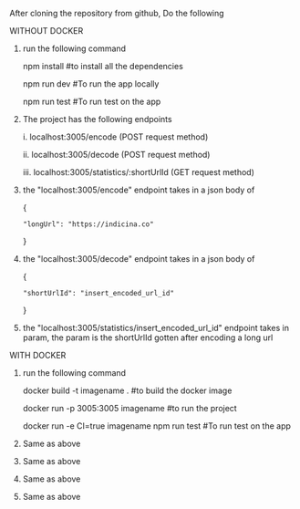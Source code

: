 After cloning the repository from github, Do the following 

WITHOUT DOCKER
1. run the following command


    npm install    #to install all the dependencies

    npm run dev   #To run the app locally

    npm run test   #To run test on the app

2. The project has the following endpoints

    i.  localhost:3005/encode  (POST request method)

    ii. localhost:3005/decode  (POST request method)

    iii.    localhost:3005/statistics/:shortUrlId  (GET request method)

3.  the "localhost:3005/encode" endpoint takes in a json body of 

    {

        "longUrl": "https://indicina.co"

    }

4.  the "localhost:3005/decode" endpoint takes in a json body of 

    {

        "shortUrlId": "insert_encoded_url_id"

    }

5.  the "localhost:3005/statistics/insert_encoded_url_id" endpoint takes in param, the param is the shortUrlId gotten   after encoding a long url


WITH DOCKER

1.  run the following command

    docker build -t imagename .       #to build the docker image

    docker run -p 3005:3005 imagename         #to run the project  

    docker run -e CI=true imagename npm run test        #To run test on the app

2.  Same as above
3.  Same as above
4.  Same as above
5.  Same as above


